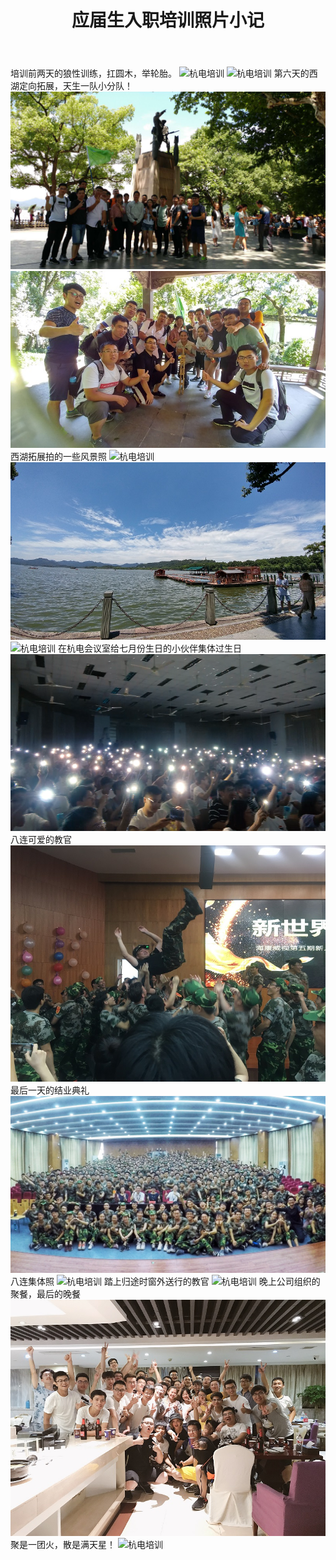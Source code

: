 ﻿---
layout: post
title: 应届生入职培训照片小记
category: 生活
description: 职业化第一步
---
培训前两天的狼性训练，扛圆木，举轮胎。
![杭电培训](/images/2018-07-21-entry-training/1.jpg)
![杭电培训](/images/2018-07-21-entry-training/2.jpg)
第六天的西湖定向拓展，天生一队小分队！
![杭电培训](/images/2018-07-21-entry-training/3.jpg)
![杭电培训](/images/2018-07-21-entry-training/4.jpg)
西湖拓展拍的一些风景照
![杭电培训](/images/2018-07-21-entry-training/5.jpg)
![杭电培训](/images/2018-07-21-entry-training/6.jpg)
![杭电培训](/images/2018-07-21-entry-training/7.jpg)
在杭电会议室给七月份生日的小伙伴集体过生日
![杭电培训](/images/2018-07-21-entry-training/8.jpg)
八连可爱的教官
![杭电培训](/images/2018-07-21-entry-training/9.jpg)
最后一天的结业典礼
![杭电培训](/images/2018-07-21-entry-training/10.jpg)
八连集体照
![杭电培训](/images/2018-07-21-entry-training/11.jpg)
踏上归途时窗外送行的教官
![杭电培训](/images/2018-07-21-entry-training/12.jpg)
晚上公司组织的聚餐，最后的晚餐
![杭电培训](/images/2018-07-21-entry-training/13.jpg)
聚是一团火，散是满天星！
![杭电培训](/images/2018-07-21-entry-training/14.jpg)

